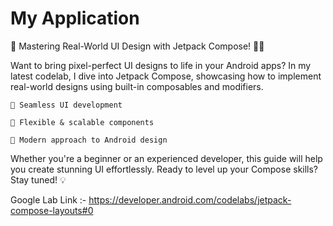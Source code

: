 # My Application


🚀 Mastering Real-World UI Design with Jetpack Compose! 🎨📱

Want to bring pixel-perfect UI designs to life in your Android apps? In my latest codelab, I dive into Jetpack Compose, showcasing how to implement real-world designs using built-in composables and modifiers.

    🔹 Seamless UI development

    🔹 Flexible & scalable components

    🔹 Modern approach to Android design

Whether you're a beginner or an experienced developer, this guide will help you create stunning UI effortlessly. Ready to level up your Compose skills? Stay tuned! 💡


Google Lab Link :- https://developer.android.com/codelabs/jetpack-compose-layouts#0
